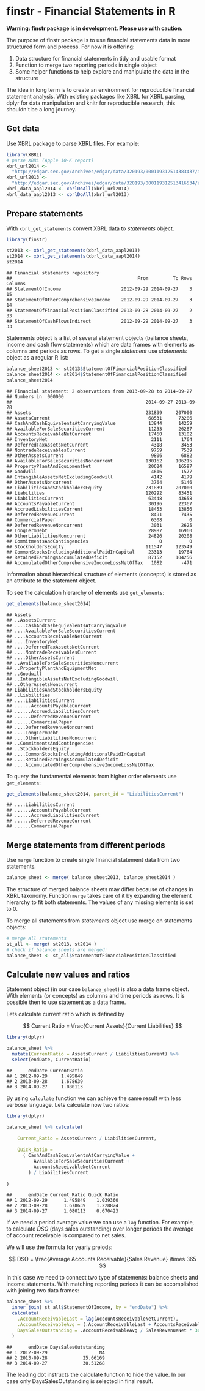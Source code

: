 # finstr - Financial Statements in R




**Warning: finstr package is in development. 
Please use with caution.**

The purpose of finstr package is to use financial statements 
data in more structured form and process.
For now it is offering:

1. Data structure for financial statements in tidy and usable format
2. Function to merge two reporting periods in single object
3. Some helper functions to help explore and manipulate the data in the 
structure

The idea in long term is to create an environment for reproducible financial 
statement analysis. With existing packages like XBRL for XBRL parsing, 
dplyr for data manipulation and knitr for reproducible research, this 
shouldn't be a long journey.


## Get data
Use XBRL package to parse XBRL files. For example:

```r
library(XBRL)
# parse XBRL (Apple 10-K report)
xbrl_url2014 <- 
  "http://edgar.sec.gov/Archives/edgar/data/320193/000119312514383437/aapl-20140927.xml"
xbrl_url2013 <- 
  "http://edgar.sec.gov/Archives/edgar/data/320193/000119312513416534/aapl-20130928.xml"
xbrl_data_aapl2014 <- xbrlDoAll(xbrl_url2014)
xbrl_data_aapl2013 <- xbrlDoAll(xbrl_url2013)
```

## Prepare statements
With `xbrl_get_statements` convert XBRL data to *statements* object. 

```r
library(finstr)

st2013 <- xbrl_get_statements(xbrl_data_aapl2013)
st2014 <- xbrl_get_statements(xbrl_data_aapl2014)
st2014
```

```
## Financial statements repository
##                                              From         To Rows Columns
## StatementOfIncome                      2012-09-29 2014-09-27    3      15
## StatementOfOtherComprehensiveIncome    2012-09-29 2014-09-27    3      14
## StatementOfFinancialPositionClassified 2013-09-28 2014-09-27    2      33
## StatementOfCashFlowsIndirect           2012-09-29 2014-09-27    3      33
```

Statements object is a list of 
several statement objects (ballance sheets, income and cash 
flow statements) which are data frames with elements as columns and periods
as rows. 
To get a single *statement* use *statements* object as a regular R list:

```r
balance_sheet2013 <- st2013$StatementOfFinancialPositionClassified
balance_sheet2014 <- st2014$StatementOfFinancialPositionClassified
balance_sheet2014
```

```
## Financial statement: 2 observations from 2013-09-28 to 2014-09-27 
## Numbers in  000000 
##                                                 2014-09-27 2013-09-28
## Assets                                          231839     207000    
## AssetsCurrent                                    68531      73286    
## CashAndCashEquivalentsAtCarryingValue            13844      14259    
## AvailableForSaleSecuritiesCurrent                11233      26287    
## AccountsReceivableNetCurrent                     17460      13102    
## InventoryNet                                      2111       1764    
## DeferredTaxAssetsNetCurrent                       4318       3453    
## NontradeReceivablesCurrent                        9759       7539    
## OtherAssetsCurrent                                9806       6882    
## AvailableForSaleSecuritiesNoncurrent            130162     106215    
## PropertyPlantAndEquipmentNet                     20624      16597    
## Goodwill                                          4616       1577    
## IntangibleAssetsNetExcludingGoodwill              4142       4179    
## OtherAssetsNoncurrent                             3764       5146    
## LiabilitiesAndStockholdersEquity                231839     207000    
## Liabilities                                     120292      83451    
## LiabilitiesCurrent                               63448      43658    
## AccountsPayableCurrent                           30196      22367    
## AccruedLiabilitiesCurrent                        18453      13856    
## DeferredRevenueCurrent                            8491       7435    
## CommercialPaper                                   6308          0    
## DeferredRevenueNoncurrent                         3031       2625    
## LongTermDebt                                     28987      16960    
## OtherLiabilitiesNoncurrent                       24826      20208    
## CommitmentsAndContingencies                          0          0    
## StockholdersEquity                              111547     123549    
## CommonStocksIncludingAdditionalPaidInCapital     23313      19764    
## RetainedEarningsAccumulatedDeficit               87152     104256    
## AccumulatedOtherComprehensiveIncomeLossNetOfTax   1082       -471
```


Information about hierarchical structure of elements (concepts) is stored 
as an attribute to the statement object.

To see the calculation hierarchy of elements use `get_elements`: 

```r
get_elements(balance_sheet2014)
```

```
## Assets 
## ..AssetsCurrent 
## ....CashAndCashEquivalentsAtCarryingValue 
## ....AvailableForSaleSecuritiesCurrent 
## ....AccountsReceivableNetCurrent 
## ....InventoryNet 
## ....DeferredTaxAssetsNetCurrent 
## ....NontradeReceivablesCurrent 
## ....OtherAssetsCurrent 
## ..AvailableForSaleSecuritiesNoncurrent 
## ..PropertyPlantAndEquipmentNet 
## ..Goodwill 
## ..IntangibleAssetsNetExcludingGoodwill 
## ..OtherAssetsNoncurrent 
## LiabilitiesAndStockholdersEquity 
## ..Liabilities 
## ....LiabilitiesCurrent 
## ......AccountsPayableCurrent 
## ......AccruedLiabilitiesCurrent 
## ......DeferredRevenueCurrent 
## ......CommercialPaper 
## ....DeferredRevenueNoncurrent 
## ....LongTermDebt 
## ....OtherLiabilitiesNoncurrent 
## ..CommitmentsAndContingencies 
## ..StockholdersEquity 
## ....CommonStocksIncludingAdditionalPaidInCapital 
## ....RetainedEarningsAccumulatedDeficit 
## ....AccumulatedOtherComprehensiveIncomeLossNetOfTax
```

To query the fundamental elements from higher order elements use
`get_elements`:

```r
get_elements(balance_sheet2014, parent_id = "LiabilitiesCurrent")
```

```
## ....LiabilitiesCurrent 
## ......AccountsPayableCurrent 
## ......AccruedLiabilitiesCurrent 
## ......DeferredRevenueCurrent 
## ......CommercialPaper
```

## Merge statements from different periods
Use `merge` function to create single financial statement data from two 
statements. 

```r
balance_sheet <- merge( balance_sheet2013, balance_sheet2014 )
```

The structure of merged balance sheets may differ because of changes in XBRL
taxonomy. 
Function `merge` takes care of it by expanding the element 
hierarchy to fit both statements. 
The values of any missing elements is set to 0.

To merge all statements from *statements* object use merge on statements objects:

```r
# merge all statements
st_all <- merge( st2013, st2014 )
# check if balance sheets are merged:
balance_sheet <- st_all$StatementOfFinancialPositionClassified
```

## Calculate new values and ratios
Statement object (in our case `balance_sheet`) is also a data frame object.
With elements (or concepts) as columns and time periods as rows.
It is possible then to use statement as a data frame.

Lets calculate current ratio which is defined by

$$ Current Ratio = \frac{Current Assets}{Current Liabilities} $$


```r
library(dplyr)

balance_sheet %>%
  mutate(CurrentRatio = AssetsCurrent / LiabilitiesCurrent) %>%
  select(endDate, CurrentRatio)
```

```
##      endDate CurrentRatio
## 1 2012-09-29     1.495849
## 2 2013-09-28     1.678639
## 3 2014-09-27     1.080113
```

By using `calculate` function we can achieve the same result with
less verbose language. Lets calculate now two ratios:


```r
library(dplyr)

balance_sheet %>% calculate(
  
    Current_Ratio = AssetsCurrent / LiabilitiesCurrent,
    
    Quick_Ratio =  
      ( CashAndCashEquivalentsAtCarryingValue + 
          AvailableForSaleSecuritiesCurrent +
          AccountsReceivableNetCurrent
        ) / LiabilitiesCurrent
    
)
```

```
##      endDate Current_Ratio Quick_Ratio
## 1 2012-09-29      1.495849    1.039360
## 2 2013-09-28      1.678639    1.228824
## 3 2014-09-27      1.080113    0.670423
```


If we need a period average value we can use a `lag` function.
For example, to calculate *DSO* (days sales outstanding) over longer periods
the average of account receivable is compared to net sales.

We will use the formula for yearly preiods:

$$ DSO = \frac{Average Accounts Receivable}{Sales Revenue} \times 365 $$

In this case we need to connect two type of statements: balance sheets and
income statements. With matching reporting periods it can be accomplished 
with joining two data frames:


```r
balance_sheet %>%
  inner_join( st_all$StatementOfIncome, by = "endDate") %>%
  calculate(
    .AccountReceivableLast = lag(AccountsReceivableNetCurrent),
    .AccountReceivableAvg = (.AccountReceivableLast + AccountsReceivableNetCurrent)/2,
    DaysSalesOutstanding = .AccountReceivableAvg / SalesRevenueNet * 365 
  )
```

```
##      endDate DaysSalesOutstanding
## 1 2012-09-29                   NA
## 2 2013-09-28             25.66169
## 3 2014-09-27             30.51268
```

The leading dot instructs the calculate function to hide the value. In our case
only DaysSalesOutstanding is selected in final result.
